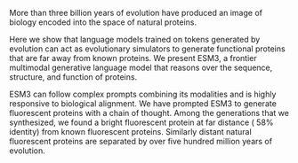 More than three billion years of evolution have produced an image of biology encoded into the space of natural proteins.

Here we show that language models trained on tokens generated by evolution can act as evolutionary simulators to generate functional proteins that are far away from known proteins.
We present ESM3, a frontier multimodal generative language model that reasons over the sequence, structure, and function of proteins.

ESM3 can follow complex prompts combining its modalities and is highly responsive to biological alignment.
We have prompted ESM3 to generate fluorescent proteins with a chain of thought.
Among the generations that we synthesized, we found a bright fluorescent protein at far distance ( $58 \%$ identity) from known fluorescent proteins.
Similarly distant natural fluorescent proteins are separated by over five hundred million years of evolution.
